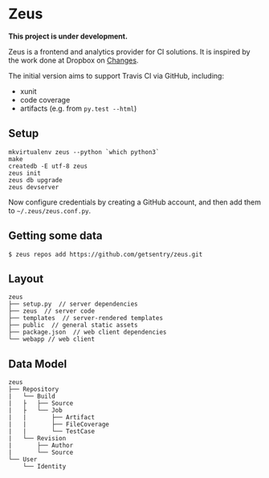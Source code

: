 # Zeus

**This project is under development.**

Zeus is a frontend and analytics provider for CI solutions. It is inspired by the work done at Dropbox on [Changes](https://github.com/dropbox/changes/).

The initial version aims to support Travis CI via GitHub, including:

- xunit
- code coverage
- artifacts (e.g. from ``py.test --html``)

## Setup

```shell
mkvirtualenv zeus --python `which python3`
make
createdb -E utf-8 zeus
zeus init
zeus db upgrade
zeus devserver
```

Now configure credentials by creating a GitHub account, and then add them to ``~/.zeus/zeus.conf.py``.

## Getting some data

```shell
$ zeus repos add https://github.com/getsentry/zeus.git
```

## Layout

```
zeus
├── setup.py  // server dependencies
├── zeus  // server code
├── templates  // server-rendered templates
├── public  // general static assets
├── package.json  // web client dependencies
└── webapp // web client
```

## Data Model

```
zeus
├── Repository
|   └── Build
|   ├   ├── Source
|   ├   └── Job
|   |       ├── Artifact
|   |       ├── FileCoverage
|   |       └── TestCase
|   └── Revision
|       ├── Author
|       └── Source
└── User
    └── Identity
```
